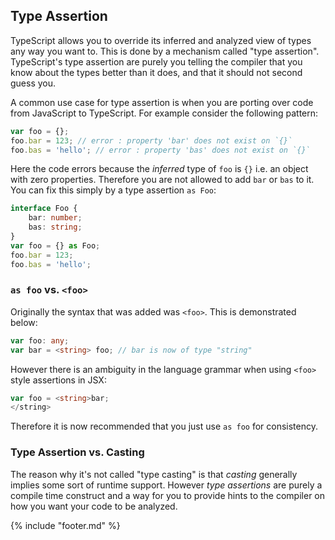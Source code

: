 ## Type Assertion
TypeScript allows you to override its inferred and analyzed view of types any way you want to. This is done by a mechanism called "type assertion". TypeScript's type assertion are purely you telling the compiler that you know about the types better than it does, and that it should not second guess you.

A common use case for type assertion is when you are porting over code from JavaScript to TypeScript. For example consider the following pattern:

```ts
var foo = {};
foo.bar = 123; // error : property 'bar' does not exist on `{}`
foo.bas = 'hello'; // error : property 'bas' does not exist on `{}`
```
Here the code errors because the *inferred* type of `foo` is `{}` i.e. an object with zero properties. Therefore you are not allowed to add `bar` or `bas` to it. You can fix this simply by a type assertion `as Foo`:

```ts
interface Foo {
    bar: number;
    bas: string;
}
var foo = {} as Foo;
foo.bar = 123;
foo.bas = 'hello';
```

### `as foo` vs. `<foo>`
Originally the syntax that was added was `<foo>`. This is demonstrated below:

```ts
var foo: any;
var bar = <string> foo; // bar is now of type "string"
```

However there is an ambiguity in the language grammar when using `<foo>` style assertions in JSX:

```ts
var foo = <string>bar;  
</string>  
```

Therefore it is now recommended that you just use `as foo` for consistency.

### Type Assertion vs. Casting
The reason why it's not called "type casting" is that *casting* generally implies some sort of runtime support. However *type assertions* are purely a compile time construct and a way for you to provide hints to the compiler on how you want your code to be analyzed.

{% include "footer.md" %}
